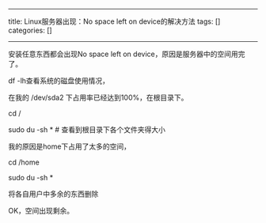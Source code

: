 
--- 
title:  Linux服务器出现：No space left on device的解决方法 
tags: []
categories: [] 

---
安装任意东西都会出现No space left on device，原因是服务器中的空间用完了。

df -lh查看系统的磁盘使用情况，

在我的 /dev/sda2 下占用率已经达到100%，在根目录下。

cd / 

sudo du -sh * # 查看到根目录下各个文件夹得大小

我的原因是home下占用了太多的空间，

cd /home

sudo du -sh *

将各自用户中多余的东西删除

OK，空间出现剩余。

